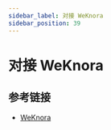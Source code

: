 ```yaml
---
sidebar_label: 对接 WeKnora
sidebar_position: 39
---
```


# 对接 WeKnora

## 参考链接

- [WeKnora](https://github.com/Tencent/WeKnora)
